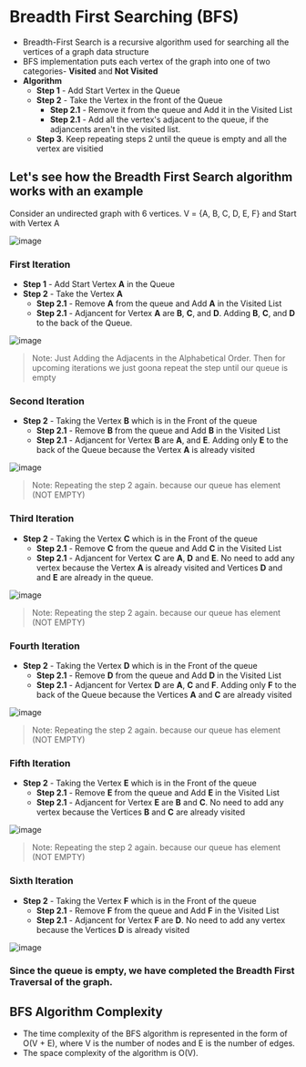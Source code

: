 # Breadth First Searching (BFS)

- Breadth-First Search is a recursive algorithm used for searching all the vertices of a graph data structure
- BFS implementation puts each vertex of the graph into one of two categories- **Visited** and **Not Visited**
- **Algorithm**
  - **Step 1** - Add Start Vertex in the Queue
  - **Step 2** - Take the Vertex in the front of the Queue 
    - **Step 2.1** - Remove it from the queue and Add it in the Visited List
    - **Step 2.1** - Add all the vertex's adjacent to the queue, if the adjancents aren't in the visited list.
  - **Step 3**. Keep repeating steps 2 until the queue is empty and all the vertex are visitied

## Let's see how the Breadth First Search algorithm works with an example

Consider an undirected graph with 6 vertices.  V = {A, B, C, D, E, F} and Start with Vertex A

![image](https://user-images.githubusercontent.com/70228962/173300449-06b16faf-02ca-429b-ab73-ec70d7386d56.png)

### First Iteration

- **Step 1** - Add Start Vertex **A** in the Queue
- **Step 2** - Take the Vertex **A** 
   - **Step 2.1** - Remove **A** from the queue and Add **A** in the Visited List
   - **Step 2.1** - Adjancent for Vertex **A** are **B**, **C**, and **D**. Adding  **B**, **C**, and **D** to the back of the Queue.
        
![image](https://user-images.githubusercontent.com/70228962/173302349-6ddec5f2-4b4b-49c3-a391-fa1009c035f4.png)

> Note: Just Adding the Adjacents in the Alphabetical Order. Then for upcoming iterations we just goona repeat the step until our queue is empty

### Second Iteration

- **Step 2** - Taking the Vertex **B** which is in the Front of the queue 
   - **Step 2.1** - Remove **B** from the queue and Add **B** in the Visited List
   - **Step 2.1** - Adjancent for Vertex **B** are **A**, and **E**. Adding  only **E** to the back of the Queue because the Vertex **A** is already visited
        
![image](https://user-images.githubusercontent.com/70228962/173303142-168bea5b-daa8-47ec-a100-028a12ef2051.png)

> Note: Repeating the step 2 again. because our queue has element (NOT EMPTY)

### Third Iteration

- **Step 2** - Taking the Vertex **C** which is in the Front of the queue 
   - **Step 2.1** - Remove **C** from the queue and Add **C** in the Visited List
   - **Step 2.1** - Adjancent for Vertex **C** are **A**, **D** and **E**. No need to add any vertex because the Vertex **A** is already visited and Vertices **D** and and **E** are already in the queue.

![image](https://user-images.githubusercontent.com/70228962/173303832-1f0725f0-8eb0-4c89-884d-a69b06c7cbe6.png)

> Note: Repeating the step 2 again. because our queue has element (NOT EMPTY)

### Fourth Iteration

- **Step 2** - Taking the Vertex **D** which is in the Front of the queue 
   - **Step 2.1** - Remove **D** from the queue and Add **D** in the Visited List
   - **Step 2.1** - Adjancent for Vertex **D** are **A**, **C** and **F**. Adding  only **F** to the back of the Queue because the Vertices **A** and **C** are already visited

![image](https://user-images.githubusercontent.com/70228962/173304294-ff88a606-dfe6-4cdd-a4a9-a91ddc99f562.png)

> Note: Repeating the step 2 again. because our queue has element (NOT EMPTY)

### Fifth Iteration

- **Step 2** - Taking the Vertex **E** which is in the Front of the queue 
   - **Step 2.1** - Remove **E** from the queue and Add **E** in the Visited List
   - **Step 2.1** - Adjancent for Vertex **E** are **B** and **C**. No need to add any vertex because the Vertices **B** and **C** are already visited

![image](https://user-images.githubusercontent.com/70228962/173304614-c0692b1d-9b56-4439-8ebe-99d444b66bb4.png)

> Note: Repeating the step 2 again. because our queue has element (NOT EMPTY)

### Sixth Iteration

- **Step 2** - Taking the Vertex **F** which is in the Front of the queue 
   - **Step 2.1** - Remove **F** from the queue and Add **F** in the Visited List
   - **Step 2.1** - Adjancent for Vertex **F** are **D**. No need to add any vertex because the Vertices **D** is already visited

![image](https://user-images.githubusercontent.com/70228962/173304809-b5e8a322-a905-4ccc-b21c-51399f47a4ac.png)

### Since the queue is empty, we have completed the Breadth First Traversal of the graph.

## BFS Algorithm Complexity 

- The time complexity of the BFS algorithm is represented in the form of O(V + E), where V is the number of nodes and E is the number of edges. 
- The space complexity of the algorithm is O(V).
